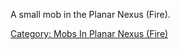 A small mob in the Planar Nexus (Fire).

[Category: Mobs In Planar Nexus
(Fire)](Category:_Mobs_In_Planar_Nexus_(Fire) "wikilink")
